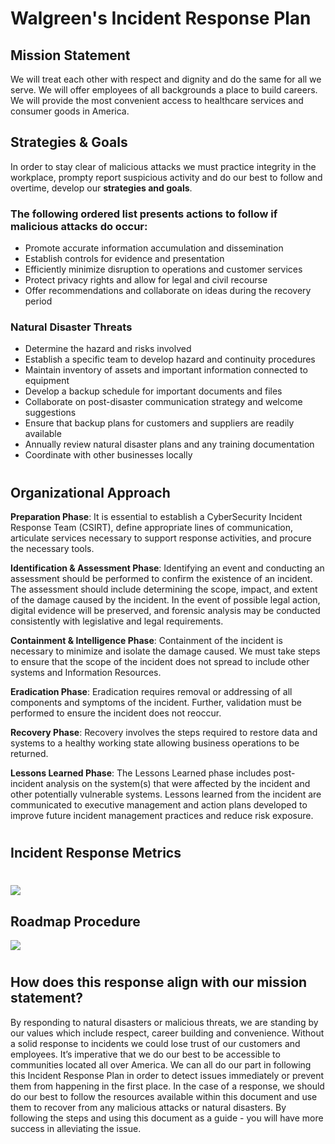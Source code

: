 
# Walgreen's Incident Response Plan

## Mission Statement
We will treat each other with respect and dignity and do the same for all we serve. We will offer employees of all backgrounds a place to build careers. We will provide the most convenient access to healthcare services and consumer goods in America.
## Strategies & Goals
In order to stay clear of malicious attacks we must practice integrity in the workplace, prompty report suspicious activity and do our best to follow and overtime, develop our **strategies and goals**.

### The following ordered list presents actions to follow if malicious attacks do occur:
    
* Promote accurate information accumulation and dissemination
* Establish controls for evidence and presentation
* Efficiently minimize disruption to operations and customer services
* Protect privacy rights and allow for legal and civil recourse
* Offer recommendations and collaborate on ideas during the recovery period

### Natural Disaster Threats

* Determine the hazard and risks involved
* Establish a specific team to develop hazard and continuity procedures
* Maintain inventory of assets and important information connected to equipment
* Develop a backup schedule for important documents and files
* Collaborate on post-disaster communication strategy and welcome suggestions
* Ensure that backup plans for customers and suppliers are readily available
* Annually review natural disaster plans and any training documentation
* Coordinate with other businesses locally
#

## Organizational Approach

**Preparation Phase**: It is essential to establish a CyberSecurity Incident Response Team (CSIRT), define appropriate lines of communication, articulate services necessary to support response activities, and procure the necessary tools.

**Identification & Assessment Phase**: Identifying an event and conducting an assessment should be performed to confirm the existence of an incident. The assessment should include determining the scope, impact, and extent of the damage caused by the incident. In the event of possible legal action, digital evidence will be preserved, and forensic analysis may be conducted consistently with legislative and legal requirements.

**Containment & Intelligence Phase**: Containment of the incident is necessary to minimize and isolate the damage caused. We must take steps to ensure that the scope of the incident does not spread to include other systems and Information Resources.

**Eradication Phase**: Eradication requires removal or addressing of all components and symptoms of the incident. Further, validation must be performed to ensure the incident does not reoccur. 

**Recovery Phase**: Recovery involves the steps required to restore data and systems to a healthy working state allowing business operations to be returned.

**Lessons Learned Phase**: The Lessons Learned phase includes post-incident analysis on the system(s) that were affected by the incident and other potentially vulnerable systems. Lessons learned from the incident are communicated to executive management and action plans developed to improve future incident management practices and reduce risk exposure.
#

## Incident Response Metrics


# ![](file:///C:/Users/Admin/Downloads/Untitled%20Diagram.drawio.png)


## Roadmap Procedure

![](file:///C:/Users/Admin/Downloads/roadmap.drawio.png)
#

## How does this response align with our mission statement?

By responding to natural disasters or malicious threats, we are standing by our values which include respect, career building and convenience. Without a solid response to incidents we could lose trust of our customers and employees. It’s imperative that we do our best to be accessible to communities located all over America. We can all do our part in following this Incident Response Plan in order to detect issues immediately or prevent them from happening in the first place. In the case of a response, we should do our best to follow the resources available within this document and use them to recover from any malicious attacks or natural disasters. By following the steps and using this document as a guide - you will have more success in alleviating the issue.

#









